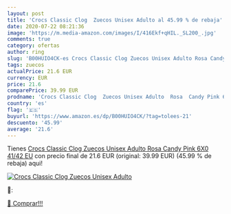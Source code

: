 ```yaml
---
layout: post
title: 'Crocs Classic Clog  Zuecos Unisex Adulto al 45.99 % de rebaja'
date: 2020-07-22 08:21:36
image: 'https://m.media-amazon.com/images/I/416Ekf+qHIL._SL200_.jpg'
comments: true
category: ofertas
author: ring
slug: 'B00HUIO4CK-es Crocs Classic Clog Zuecos Unisex Adulto Rosa Candy Pink...'
tags: zuecos
actualPrice: 21.6 EUR
currency: EUR
price: 21.6
comparePrice: 39.99 EUR
prodname: 'Crocs Classic Clog  Zuecos Unisex Adulto  Rosa  Candy Pink 6X0   41/42 EU'
country: 'es'
flag: '🇪🇸'
buyurl: 'https://www.amazon.es/dp/B00HUIO4CK/?tag=tolees-21'
descuento: '45.99'
average: '21.6'
---
```


Tienes [Crocs Classic Clog  Zuecos Unisex Adulto  Rosa  Candy Pink 6X0   41/42 EU](https://www.amazon.es/dp/B00HUIO4CK/?tag=tolees-21) con precio final de  21.6 EUR (original: 39.99 EUR) (45.99 %  de rebaja) aqui!

[![Crocs Classic Clog  Zuecos Unisex Adulto](https://m.media-amazon.com/images/I/416Ekf+qHIL._SL200_.jpg)](https://www.amazon.es/dp/B00HUIO4CK/?tag=tolees-21)

🔎:


[🛒 Comprar!!!](https://www.amazon.es/dp/B00HUIO4CK/?tag=tolees-21)
